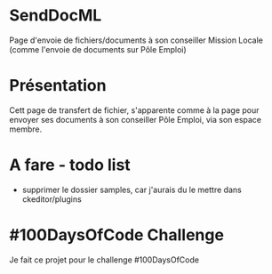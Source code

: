 # SendDocML
Page d'envoie de fichiers/documents à son conseiller Mission Locale (comme l'envoie de documents sur Pôle Emploi)

# Présentation
Cett page de transfert de fichier, s'apparente comme à la page pour envoyer ses documents à son conseiller Pôle Emploi, via son espace membre.

# A fare - todo list
- supprimer le dossier samples, car j'aurais du le mettre dans ckeditor/plugins

# #100DaysOfCode Challenge
Je fait ce projet pour le challenge #100DaysOfCode
